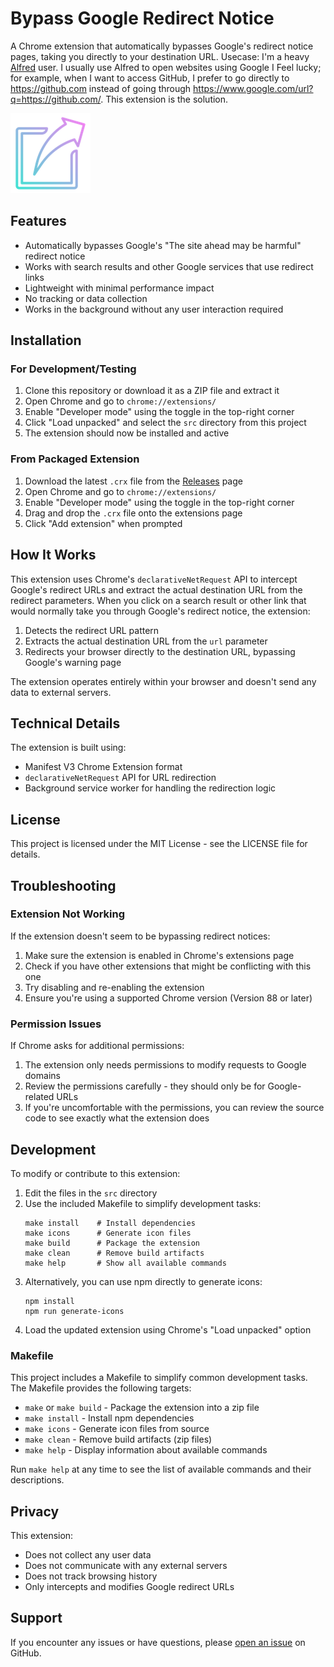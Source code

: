 # Bypass Google Redirect Notice

A Chrome extension that automatically bypasses Google's redirect notice pages, taking you directly to your destination URL.
Usecase:
I'm a heavy [Alfred](https://alfred.app/) user. I usually use Alfred to open websites using Google I Feel lucky; for example, when I want to access GitHub, I prefer to go directly to https://github.com instead of going through https://www.google.com/url?q=https://github.com/. This extension is the solution.

![Extension Icon](src/icon-128.png)

## Features

- Automatically bypasses Google's "The site ahead may be harmful" redirect notice
- Works with search results and other Google services that use redirect links
- Lightweight with minimal performance impact
- No tracking or data collection
- Works in the background without any user interaction required

## Installation

### For Development/Testing

1. Clone this repository or download it as a ZIP file and extract it
2. Open Chrome and go to `chrome://extensions/`
3. Enable "Developer mode" using the toggle in the top-right corner
4. Click "Load unpacked" and select the `src` directory from this project
5. The extension should now be installed and active

### From Packaged Extension

1. Download the latest `.crx` file from the [Releases](https://github.com/username/BypassGoogleRedirectNotice/releases) page
2. Open Chrome and go to `chrome://extensions/`
3. Enable "Developer mode" using the toggle in the top-right corner
4. Drag and drop the `.crx` file onto the extensions page
5. Click "Add extension" when prompted

## How It Works

This extension uses Chrome's `declarativeNetRequest` API to intercept Google's redirect URLs and extract the actual destination URL from the redirect parameters. When you click on a search result or other link that would normally take you through Google's redirect notice, the extension:

1. Detects the redirect URL pattern
2. Extracts the actual destination URL from the `url` parameter
3. Redirects your browser directly to the destination URL, bypassing Google's warning page

The extension operates entirely within your browser and doesn't send any data to external servers.

## Technical Details

The extension is built using:
- Manifest V3 Chrome Extension format
- `declarativeNetRequest` API for URL redirection
- Background service worker for handling the redirection logic

## License

This project is licensed under the MIT License - see the LICENSE file for details.

## Troubleshooting

### Extension Not Working

If the extension doesn't seem to be bypassing redirect notices:

1. Make sure the extension is enabled in Chrome's extensions page
2. Check if you have other extensions that might be conflicting with this one
3. Try disabling and re-enabling the extension
4. Ensure you're using a supported Chrome version (Version 88 or later)

### Permission Issues

If Chrome asks for additional permissions:

1. The extension only needs permissions to modify requests to Google domains
2. Review the permissions carefully - they should only be for Google-related URLs
3. If you're uncomfortable with the permissions, you can review the source code to see exactly what the extension does

## Development

To modify or contribute to this extension:

1. Edit the files in the `src` directory
2. Use the included Makefile to simplify development tasks:
   ```
   make install    # Install dependencies
   make icons      # Generate icon files
   make build      # Package the extension
   make clean      # Remove build artifacts
   make help       # Show all available commands
   ```
3. Alternatively, you can use npm directly to generate icons:
   ```
   npm install
   npm run generate-icons
   ```
4. Load the updated extension using Chrome's "Load unpacked" option

### Makefile

This project includes a Makefile to simplify common development tasks. The Makefile provides the following targets:

- `make` or `make build` - Package the extension into a zip file
- `make install` - Install npm dependencies
- `make icons` - Generate icon files from source
- `make clean` - Remove build artifacts (zip files)
- `make help` - Display information about available commands

Run `make help` at any time to see the list of available commands and their descriptions.

## Privacy

This extension:
- Does not collect any user data
- Does not communicate with any external servers
- Does not track browsing history
- Only intercepts and modifies Google redirect URLs

## Support

If you encounter any issues or have questions, please [open an issue](https://github.com/username/BypassGoogleRedirectNotice/issues) on GitHub.

